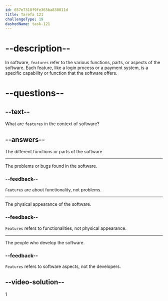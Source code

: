 ```yaml
---
id: 657e7318f9fe365ba838011d
title: Tarefa 121
challengeType: 19
dashedName: task-121
---
```


# --description--

In software, `features` refer to the various functions, parts, or aspects of the software. Each feature, like a login process or a payment system, is a specific capability or function that the software offers.

# --questions--

## --text--

What are `features` in the context of software?

## --answers--

The different functions or parts of the software

---

The problems or bugs found in the software.

### --feedback--

`Features` are about functionality, not problems.

---

The physical appearance of the software.

### --feedback--

`Features` refers to functionalities, not physical appearance.

---

The people who develop the software.

### --feedback--

`Features` refers to software aspects, not the developers.

## --video-solution--

1

